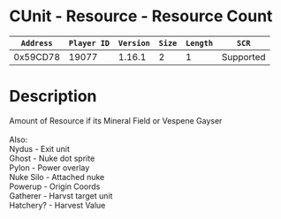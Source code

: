 # CUnit - Resource - Resource Count

| `Address` | `Player ID` | `Version` | `Size` | `Length` | `SCR` |
| ---------- | ----------- | --------- | ------ | -------- | ---- |
| 0x59CD78 | 19077 | 1.16.1 | 2 | 1 | Supported |

# Description

Amount of Resource if its Mineral Field or Vespene Gayser<br><br>Also:<br>Nydus - Exit unit<br>Ghost - Nuke dot sprite<br>Pylon - Power overlay<br>Nuke Silo - Attached nuke<br>Powerup - Origin Coords<br>Gatherer - Harvst target unit<br>Hatchery? - Harvest Value